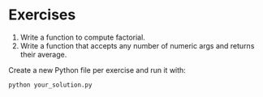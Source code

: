 # Exercises

1. Write a function to compute factorial.
2. Write a function that accepts any number of numeric args and returns their average.

Create a new Python file per exercise and run it with:
```bash
python your_solution.py
```
